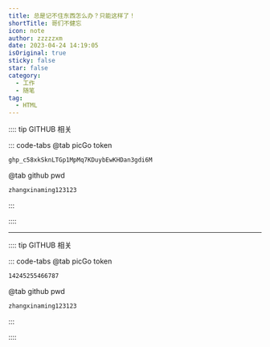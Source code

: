 ```yaml
---
title: 总是记不住东西怎么办？只能这样了！
shortTitle: 哥们不健忘
icon: note
author: zzzzzxm
date: 2023-04-24 14:19:05
isOriginal: true
sticky: false
star: false
category:
  - 工作
  - 随笔
tag:
  - HTML
---
```


:::: tip GITHUB 相关

::: code-tabs
@tab picGo token

```bash
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
```

@tab github pwd

```bash
zhangxinaming123123
```

:::

::::

---

:::: tip GITHUB 相关

::: code-tabs
@tab picGo token

```bash
14245255466787
```

@tab github pwd

```bash
zhangxinaming123123
```

:::

::::
